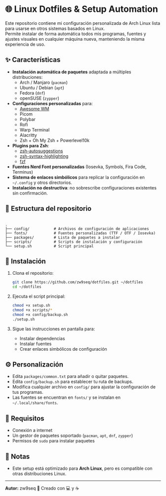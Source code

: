 # 🌐 Linux Dotfiles & Setup Automation

Este repositorio contiene mi configuración personalizada de Arch Linux lista para usarse en otros sistemas basados en Linux.  
Permite instalar de forma automática todos mis programas, fuentes y ajustes visuales en cualquier máquina nueva, manteniendo la misma experiencia de uso.

## ✨ Características

- **Instalación automática de paquetes** adaptada a múltiples distribuciones:
  - Arch / Manjaro (`pacman`)
  - Ubuntu / Debian (`apt`)
  - Fedora (`dnf`)
  - openSUSE (`zypper`)
- **Configuraciones personalizadas** para:
  - [Awesome WM](https://awesomewm.org/)
  - Picom
  - Polybar
  - Rofi
  - Warp Terminal
  - Alacritty
  - Zsh + Oh My Zsh + Powerlevel10k
- **Plugins para Zsh**:
  - [zsh-autosuggestions](https://github.com/zsh-users/zsh-autosuggestions)
  - [zsh-syntax-highlighting](https://github.com/zsh-users/zsh-syntax-highlighting)
  - [fzf](https://github.com/junegunn/fzf)
- **Fuentes Nerd Font personalizadas** (Iosevka, Symbols, Fira Code, Terminus)
- **Sistema de enlaces simbólicos** para replicar la configuración en `~/.config` y otros directorios.
- **Instalación no destructiva**: no sobrescribe configuraciones existentes sin confirmación.

## 📂 Estructura del repositorio

```

.
├── config/           # Archivos de configuración de aplicaciones
├── fonts/            # Fuentes personalizadas (TTF / OTF / Iosevka)
├── packages/         # Lista de paquetes a instalar
├── scripts/          # Scripts de instalación y configuración
└── setup.sh          # Script principal

```

## 🚀 Instalación

1. Clona el repositorio:
    ```bash
    git clone https://github.com/zw9seq/dotfiles.git ~/dotfiles
    cd ~/dotfiles
    ```

2. Ejecuta el script principal:

   ```bash
   chmod +x setup.sh
   chmod +x scripts/*
   chmod +x config/backup.sh
   ./setup.sh
   ```

3. Sigue las instrucciones en pantalla para:

   * Instalar dependencias
   * Instalar fuentes
   * Crear enlaces simbólicos de configuración

## ⚙️ Personalización

* Edita `packages/common.txt` para añadir o quitar paquetes.
* Edita `config/backup.sh` para establecer tu ruta de backups.
* Modifica cualquier archivo en `config/` para ajustar la configuración de tus programas.
* Las fuentes se encuentran en `fonts/` y se instalan en `~/.local/share/fonts`.

## 📌 Requisitos

* Conexión a internet
* Un gestor de paquetes soportado (`pacman`, `apt`, `dnf`, `zypper`)
* Permisos de `sudo` para instalar paquetes

## 📝 Notas

* Este setup está optimizado para **Arch Linux**, pero es compatible con otras distribuciones Linux.

---

**Autor:** zw9seq
📅 Creado con 💻 y ☕